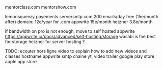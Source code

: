 mentorclass.com
mentorshow.com

lemonsqueezy payements
serversmtp.com 200 emails/day free (15e/month after)
domain: 12e/year for .com
appwrite 15e/month
hetzner 3.8e/month

if bandwidth on pro is not enough, move to self hosted appwrite https://appwrite.io/docs/advanced/self-hosting/storage
wasabi is the best for storage
hetzner for server hosting ?

TODO:
ecouter hors ligne
video to explain how to add new videos and classes
hostname
appwrite smtp
chaine yt, video trailer
google play store
apple app store
